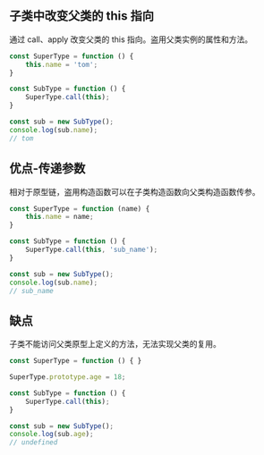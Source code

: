 ## 子类中改变父类的 this 指向

通过 call、apply 改变父类的 this 指向。盗用父类实例的属性和方法。

```js
const SuperType = function () {
    this.name = 'tom';
}

const SubType = function () {
    SuperType.call(this);
}

const sub = new SubType();
console.log(sub.name);
// tom
```



## 优点-传递参数

相对于原型链，盗用构造函数可以在子类构造函数向父类构造函数传参。

```js
const SuperType = function (name) {
    this.name = name;
}

const SubType = function () {
    SuperType.call(this, 'sub_name');
}

const sub = new SubType();
console.log(sub.name);
// sub_name
```



## 缺点

子类不能访问父类原型上定义的方法，无法实现父类的复用。

```js
const SuperType = function () { }

SuperType.prototype.age = 18;

const SubType = function () {
    SuperType.call(this);
}

const sub = new SubType();
console.log(sub.age);
// undefined
```

